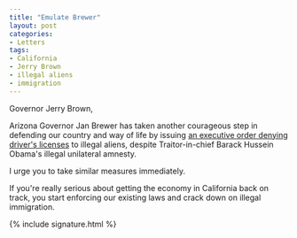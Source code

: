 ```yaml
---
title: "Emulate Brewer"
layout: post
categories:
- Letters
tags:
- California
- Jerry Brown
- illegal aliens
- immigration
---
```


Governor Jerry Brown,

Arizona Governor Jan Brewer has taken another courageous step in defending our country and way of life by issuing [an executive order denying driver's licenses](https://www.newsmax.com/Newsfront/AZ-BLCPOLSTL-BNALL-BNCOPY/2012/08/15/id/448729) to illegal aliens, despite Traitor-in-chief Barack Hussein Obama's illegal unilateral amnesty.

I urge you to take similar measures immediately.

If you're really serious about getting the economy in California back on track, you start enforcing our existing laws and crack down on illegal immigration.

{% include signature.html %}

